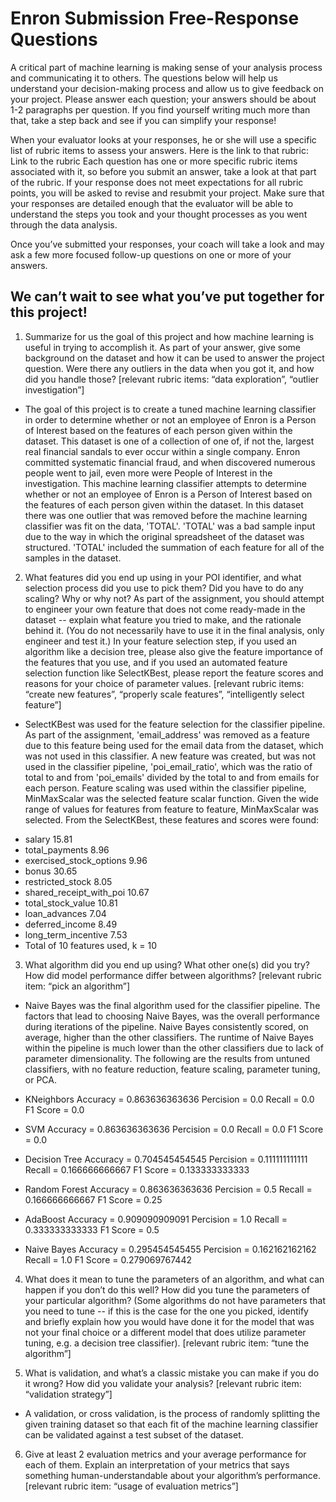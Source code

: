 # Enron Submission Free-Response Questions

A critical part of machine learning is making sense of your analysis process and communicating it to others. The questions below will help us understand your decision-making process and allow us to give feedback on your project. Please answer each question; your answers should be about 1-2 paragraphs per question. If you find yourself writing much more than that, take a step back and see if you can simplify your response!

When your evaluator looks at your responses, he or she will use a specific list of rubric items to assess your answers. Here is the link to that rubric: Link to the rubric Each question has one or more specific rubric items associated with it, so before you submit an answer, take a look at that part of the rubric. If your response does not meet expectations for all rubric points, you will be asked to revise and resubmit your project. Make sure that your responses are detailed enough that the evaluator will be able to understand the steps you took and your thought processes as you went through the data analysis.

Once you’ve submitted your responses, your coach will take a look and may ask a few more focused follow-up questions on one or more of your answers.  

## We can’t wait to see what you’ve put together for this project!

1. Summarize for us the goal of this project and how machine learning is useful in trying to accomplish it. As part of your answer, give some background on the dataset and how it can be used to answer the project question. Were there any outliers in the data when you got it, and how did you handle those?  [relevant rubric items: “data exploration”, “outlier investigation”]
 * The goal of this project is to create a tuned machine learning classifier in order to determine whether or not an employee of Enron is a Person of Interest based on the features of each person given within the dataset. This dataset is one of a collection of one of, if not the, largest real financial sandals to ever occur within a single company. Enron committed systematic financial fraud, and when discovered numerous people went to jail, even more were People of Interest in the investigation. This machine learning classifier attempts to determine whether or not an employee of Enron is a Person of Interest based on the features of each person given within the dataset. In this dataset there was one outlier that was removed before the machine learning classifier was fit on the data, 'TOTAL'. 'TOTAL' was a bad sample input due to the way in which the original spreadsheet of the dataset was structured. 'TOTAL' included the summation of each feature for all of the samples in the dataset.

2. What features did you end up using in your POI identifier, and what selection process did you use to pick them? Did you have to do any scaling? Why or why not? As part of the assignment, you should attempt to engineer your own feature that does not come ready-made in the dataset -- explain what feature you tried to make, and the rationale behind it. (You do not necessarily have to use it in the final analysis, only engineer and test it.) In your feature selection step, if you used an algorithm like a decision tree, please also give the feature importance of the features that you use, and if you used an automated feature selection function like SelectKBest, please report the feature scores and reasons for your choice of parameter values.  [relevant rubric items: “create new features”, “properly scale features”, “intelligently select feature”]
 * SelectKBest was used for the feature selection for the classifier pipeline. As part of the assignment, 'email_address' was removed as a feature due to this feature being used for the email data from the dataset, which was not used in this classifier. A new feature was created, but was not used in the classifier pipeline, 'poi_email_ratio', which was the ratio of total to and from 'poi_emails' divided by the total to and from emails for each person. Feature scaling was used within the classifier pipeline, MinMaxScalar was the selected feature scalar function. Given the wide range of values for features from feature to feature, MinMaxScalar was selected. From the SelectKBest, these features and scores were found:
 - salary 15.81
 - total_payments 8.96
 - exercised_stock_options 9.96
 - bonus 30.65
 - restricted_stock 8.05
 - shared_receipt_with_poi 10.67
 - total_stock_value 10.81
 - loan_advances 7.04
 - deferred_income 8.49
 - long_term_incentive 7.53
 - Total of 10 features used, k = 10


3. What algorithm did you end up using? What other one(s) did you try? How did model performance differ between algorithms?  [relevant rubric item: “pick an algorithm”]
 * Naive Bayes was the final algorithm used for the classifier pipeline. The factors that lead to choosing Naive Bayes, was the overall performance during iterations of the pipeline. Naive Bayes consistently scored, on average, higher than the other classifiers. The runtime of Naive Bayes within the pipeline is much lower than the other classifiers due to lack of parameter dimensionality. The following are the results from untuned classifiers, with no feature reduction, feature scaling, parameter tuning, or PCA.
 * KNeighbors 
   Accuracy = 0.863636363636
   Percision = 0.0
   Recall = 0.0
   F1 Score = 0.0

 * SVM
   Accuracy = 0.863636363636
   Percision = 0.0
   Recall = 0.0
   F1 Score = 0.0

 * Decision Tree
   Accuracy = 0.704545454545
   Percision = 0.111111111111
   Recall = 0.166666666667
   F1 Score = 0.133333333333

 * Random Forest
   Accuracy = 0.863636363636
   Percision = 0.5
   Recall = 0.166666666667
   F1 Score = 0.25

 * AdaBoost
   Accuracy = 0.909090909091
   Percision = 1.0
   Recall = 0.333333333333
   F1 Score = 0.5

 * Naive Bayes
   Accuracy = 0.295454545455
   Percision = 0.162162162162
   Recall = 1.0
   F1 Score = 0.279069767442


4. What does it mean to tune the parameters of an algorithm, and what can happen if you don’t do this well?  How did you tune the parameters of your particular algorithm? (Some algorithms do not have parameters that you need to tune -- if this is the case for the one you picked, identify and briefly explain how you would have done it for the model that was not your final choice or a different model that does utilize parameter tuning, e.g. a decision tree classifier).  [relevant rubric item: “tune the algorithm”]

5. What is validation, and what’s a classic mistake you can make if you do it wrong? How did you validate your analysis?  [relevant rubric item: “validation strategy”]
 * A validation, or cross validation, is the process of randomly splitting the given training dataset so that each fit of the machine learning classifier can be validated against a test subset of the dataset.

6. Give at least 2 evaluation metrics and your average performance for each of them.  Explain an interpretation of your metrics that says something human-understandable about your algorithm’s performance. [relevant rubric item: “usage of evaluation metrics”]